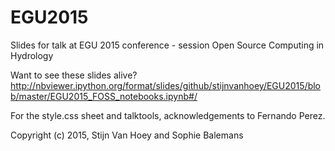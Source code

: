 # EGU2015

Slides for talk at EGU 2015 conference - session Open Source Computing in Hydrology

Want to see these slides alive?
http://nbviewer.ipython.org/format/slides/github/stijnvanhoey/EGU2015/blob/master/EGU2015_FOSS_notebooks.ipynb#/


For the style.css sheet and talktools, acknowledgements to Fernando Perez.

Copyright (c) 2015, Stijn Van Hoey and Sophie Balemans
